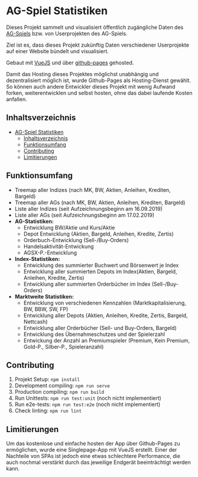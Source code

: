 # AG-Spiel Statistiken

Dieses Projekt sammelt und visualisiert öffentlich zugängliche Daten des [AG-Spiels](www.ag-spiel.de) bzw. von Userprojekten des AG-Spiels.

Ziel ist es, dass dieses Projekt zukünftig Daten verschiedener Userprojekte auf einer Website bündelt und visualisiert.

Gebaut mit [VueJS](www.vuejs.org) und über [github-pages](https://pages.github.com/) gehosted.

Damit das Hosting dieses Projektes möglichst unabhängig und dezentralisiert möglich ist, wurde Github-Pages als Hosting-Dienst gewählt. So können auch andere Entwickler dieses Projekt mit wenig Aufwand forken, weiterentwicklen und selbst hosten, ohne das dabei laufende Kosten anfallen. 

## Inhaltsverzeichnis
- [AG-Spiel Statistiken](#ag-spiel-statistiken)
  - [Inhaltsverzeichnis](#inhaltsverzeichnis)
  - [Funktionsumfang](#funktionsumfang)
  - [Contributing](#contributing)
  - [Limitierungen](#limitierungen)

## Funktionsumfang
- Treemap aller Indizes (nach MK, BW, Aktien, Anleihen, Krediten, Bargeld)
- Treemap aller AGs (nach MK, BW, Aktien, Anleihen, Krediten, Bargeld)
- Liste aller Indizes (seit Aufzeichnungsbeginn am 16.09.2019)
- Liste aller AGs (seit Aufzeichnungsbeginn am 17.02.2019)
- **AG-Statistiken:**
  - Entwicklung BW/Aktie und Kurs/Aktie
  - Depot Entwicklung (Aktien, Bargeld, Anleihen, Kredite, Zertis)
  - Orderbuch-Entwicklung (Sell-/Buy-Orders)
  - Handelsaktivität-Entwickung
  - AGSX-P.-Entwicklung
- **Index-Statistiken:**
  - Entwicklung des summierter Buchwert und Börsenwert je Index
  - Entwicklung aller summierten Depots im Index(Aktien, Bargeld, Anleihen, Kredite, Zertis)
  - Entwicklung aller summierten Orderbücher im Index (Sell-/Buy-Orders)
- **Marktweite Statistiken:**
  - Entwicklung von verschiedenen Kennzahlen (Marktkapitalisierung, BW, BBW, SW, FP)
  - Entwicklung aller Depots (Aktien, Anleihen, Kredite, Zertis, Bargeld, Nettcash)
  - Entwicklung aller Orderbücher (Sell- und Buy-Orders, Bargeld)
  - Entwicklung des Übernahmeschutzes und der Spielerzahl
  - Entwickung der Anzahl an Premiumspieler (Premium, Kein Premium, Gold-P., Silber-P., Spieleranzahl)

## Contributing
1. Projekt Setup: `npm install`
2. Development compiling: `npm run serve`
3. Production compiling: `npm run build`
4. Run Unittests: `npm run test:unit` (noch nicht implementiert)
5. Run e2e-tests: `npm run test:e2e` (noch nicht implementiert)
6. Check linting: `npm run lint`


## Limitierungen
Um das kostenlose und einfache hosten der App über Github-Pages zu ermöglichen, wurde eine Singlepage-App mit VueJS erstellt. Einer der Nachteile von SPAs ist jedoch eine etwas schlechtere Performance, die auch nochmal verstärkt durch das jeweilige Endgerät beeinträchtigt werden kann. 
